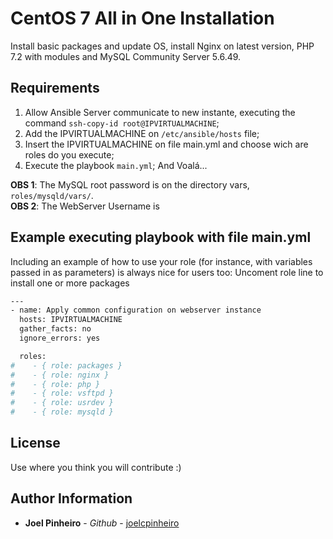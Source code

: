 CentOS 7 All in One Installation
=========

Install basic packages and update OS, install Nginx on latest version, PHP 7.2 with modules and MySQL Community Server 5.6.49.

Requirements
------------

1. Allow Ansible Server communicate to new instante, executing the command `ssh-copy-id root@IPVIRTUALMACHINE`;
2. Add the IPVIRTUALMACHINE on `/etc/ansible/hosts` file;
3. Insert the IPVIRTUALMACHINE on file main.yml and choose wich are roles do you execute; 
4. Execute the playbook `main.yml`;
And Voalá...

**OBS 1**: The MySQL root password is on the directory vars, `roles/mysqld/vars/`.</br>
**OBS 2**: The WebServer Username is


Example executing playbook with file main.yml
----------------

Including an example of how to use your role (for instance, with variables passed in as parameters) is always nice for users too:
Uncoment role line to install one or more packages


```sh
---
- name: Apply common configuration on webserver instance
  hosts: IPVIRTUALMACHINE
  gather_facts: no
  ignore_errors: yes

  roles:
#    - { role: packages }
#    - { role: nginx }
#    - { role: php }
#    - { role: vsftpd }
#    - { role: usrdev }
#    - { role: mysqld }

```

License
-------

Use where you think you will contribute :)

Author Information
------------------

* **Joel Pinheiro** - *Github* - [joelcpinheiro](https://github.com/joelcpinheiro)


